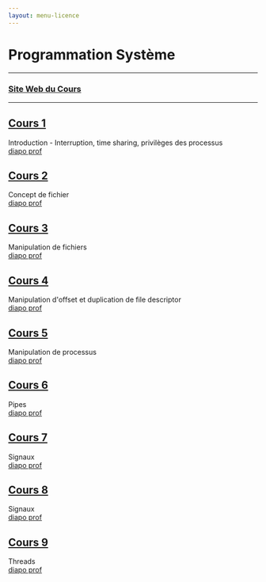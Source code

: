 ```yaml
---
layout: menu-licence
---
```


# Programmation Système

---

### [Site Web du Cours](https://gforgeron.gitlab.io/progsys/cours/)

---

## [Cours 1](cours-1)
Introduction - Interruption, time sharing, privilèges des processus  
[diapo prof](https://raymond-namyst.emi.u-bordeaux.fr/ens/ps/lectures/PS-Course-1.pdf)

## [Cours 2](cours-2)
Concept de fichier  
[diapo prof](https://raymond-namyst.emi.u-bordeaux.fr/ens/ps/lectures/PS-Course-2.pdf)

## [Cours 3](cours-3)
Manipulation de fichiers  
[diapo prof](https://raymond-namyst.emi.u-bordeaux.fr/ens/ps/lectures/PS-Course-2.pdf)

## [Cours 4](cours-4)
Manipulation d'offset et duplication de file descriptor  
[diapo prof](https://raymond-namyst.emi.u-bordeaux.fr/ens/ps/lectures/PS-Course-2.pdf)

## [Cours 5](cours-5)
Manipulation de processus  
[diapo prof](https://raymond-namyst.emi.u-bordeaux.fr/ens/ps/lectures/PS-Course-3.pdf)

## [Cours 6](cours-6)
Pipes  
[diapo prof](https://raymond-namyst.emi.u-bordeaux.fr/ens/ps/lectures/PS-Course-4.pdf)

## [Cours 7](cours-7)
Signaux  
[diapo prof](https://raymond-namyst.emi.u-bordeaux.fr/ens/ps/lectures/PS-Course-5.pdf)

## [Cours 8](cours-8)
Signaux  
[diapo prof](https://raymond-namyst.emi.u-bordeaux.fr/ens/ps/lectures/PS-Course-5.pdf)

## [Cours 9](cours-9)
Threads  
[diapo prof](https://raymond-namyst.emi.u-bordeaux.fr/ens/ps/lectures/PS-Course-5.pdf)
